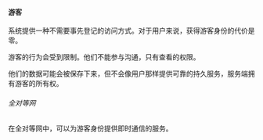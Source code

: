 #### 游客

系统提供一种不需要事先登记的访问方式。对于用户来说，获得游客身份的代价是零。

游客的行为会受到限制。他们不能参与沟通，只有查看的权限。

他们的数据可能会被保存下来，但不会像用户那样提供可靠的持久服务，服务端拥有游客的所有权。



###### 全对等网

在全对等网中，可以为游客身份提供即时通信的服务。

